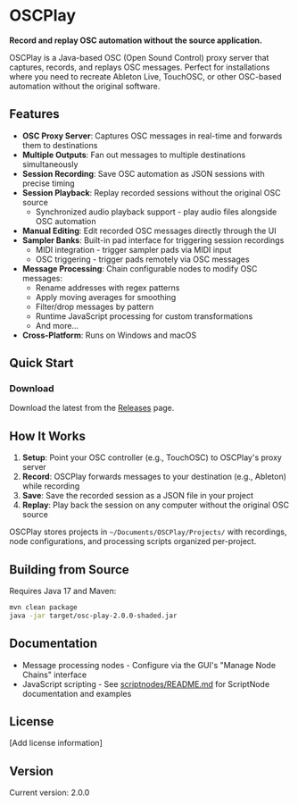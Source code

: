 # OSCPlay

**Record and replay OSC automation without the source application.**

OSCPlay is a Java-based OSC (Open Sound Control) proxy server that captures, records, and replays OSC messages. Perfect for installations where you need to recreate Ableton Live, TouchOSC, or other OSC-based automation without the original software.

## Features

- **OSC Proxy Server**: Captures OSC messages in real-time and forwards them to destinations
- **Multiple Outputs**: Fan out messages to multiple destinations simultaneously
- **Session Recording**: Save OSC automation as JSON sessions with precise timing
- **Session Playback**: Replay recorded sessions without the original OSC source
  - Synchronized audio playback support - play audio files alongside OSC automation
- **Manual Editing**: Edit recorded OSC messages directly through the UI
- **Sampler Banks**: Built-in pad interface for triggering session recordings
  - MIDI integration - trigger sampler pads via MIDI input
  - OSC triggering - trigger pads remotely via OSC messages
- **Message Processing**: Chain configurable nodes to modify OSC messages:
  - Rename addresses with regex patterns
  - Apply moving averages for smoothing
  - Filter/drop messages by pattern
  - Runtime JavaScript processing for custom transformations
  - And more...
- **Cross-Platform**: Runs on Windows and macOS

## Quick Start

### Download

Download the latest from the [Releases](../../releases) page.


## How It Works

1. **Setup**: Point your OSC controller (e.g., TouchOSC) to OSCPlay's proxy server
2. **Record**: OSCPlay forwards messages to your destination (e.g., Ableton) while recording
3. **Save**: Save the recorded session as a JSON file in your project
4. **Replay**: Play back the session on any computer without the original OSC source

OSCPlay stores projects in `~/Documents/OSCPlay/Projects/` with recordings, node configurations, and processing scripts organized per-project.

## Building from Source

Requires Java 17 and Maven:

```bash
mvn clean package
java -jar target/osc-play-2.0.0-shaded.jar
```

## Documentation

- Message processing nodes - Configure via the GUI's "Manage Node Chains" interface
- JavaScript scripting - See [scriptnodes/README.md](scriptnodes/README.md) for ScriptNode documentation and examples

## License

[Add license information]

## Version

Current version: 2.0.0



